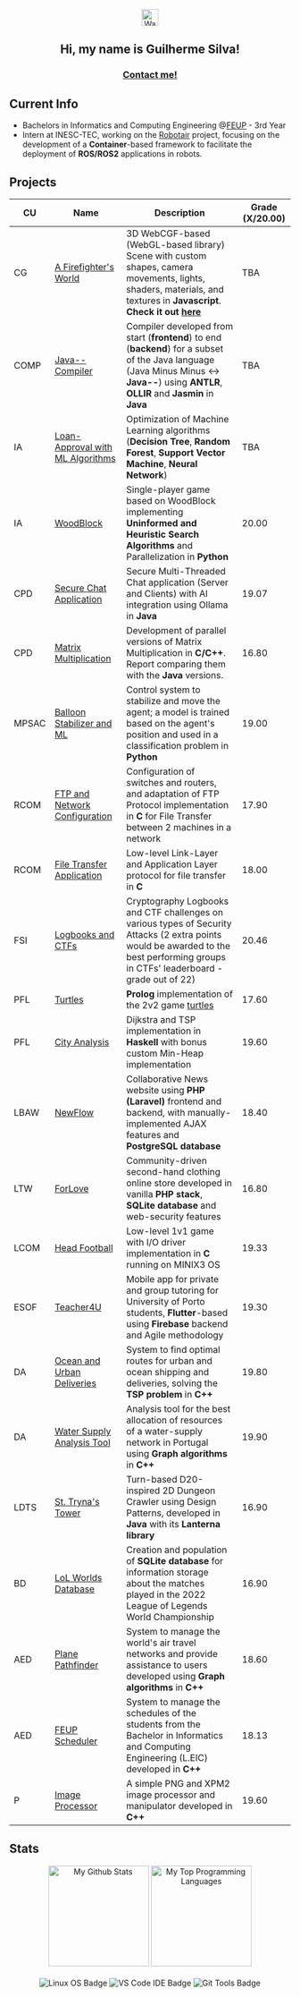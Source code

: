 <div align = "center">
  <img src="https://raw.githubusercontent.com/MartinHeinz/MartinHeinz/master/wave.gif" width="30px" alt="Waving hand">

  <h2 align="center">Hi, my name is Guilherme Silva!</h2>
  <h3 align="center"><a href="mailto:gmpas4444@gmail.com">Contact me!</a></h3>
</div>

## Current Info

- Bachelors in Informatics and Computing Engineering @[FEUP](https://sigarra.up.pt/feup/pt/web_page.inicial) - 3rd Year
- Intern at INESC-TEC, working on the [Robotair](https://github.com/robotair-io) project, focusing on the development of a **Container**-based framework to facilitate the deployment of **ROS/ROS2** applications in robots.

## Projects

| CU    | Name                                                                        | Description                                                                                                                                                                                                                     | Grade (X/20.00) |
| ----- | --------------------------------------------------------------------------- | ------------------------------------------------------------------------------------------------------------------------------------------------------------------------------------------------------------------------------- | --------------- |
| CG    | [A Firefighter's World](https://github.com/gsilva00/CG-Project/)            | 3D WebCGF-based (WebGL-based library) Scene with custom shapes, camera movements, lights, shaders, materials, and textures in **Javascript**. **Check it out [here](https://gsilva00.github.io/CG-Project/project/index.html)** | TBA             |
| COMP  | [Java-- Compiler](https://github.com/gsilva00/COMP-Project)                 | Compiler developed from start (**frontend**) to end (**backend**) for a subset of the Java language (Java Minus Minus <-> **Java--**) using **ANTLR**, **OLLIR** and **Jasmin** in **Java**                                     | TBA             |
| IA    | [Loan-Approval with ML Algorithms](https://github.com/gsilva00/IA-Project2) | Optimization of Machine Learning algorithms (**Decision Tree**, **Random Forest**, **Support Vector Machine**, **Neural Network**)                                                                                              | TBA             |
| IA    | [WoodBlock](https://github.com/gsilva00/IA-Project1)                        | Single-player game based on WoodBlock implementing **Uninformed and Heuristic Search Algorithms** and Parallelization in **Python**                                                                                             | 20.00           |
| CPD   | [Secure Chat Application](https://github.com/gsilva00/CPD-Project2)         | Secure Multi-Threaded Chat application (Server and Clients) with AI integration using Ollama in **Java**                                                                                                                        | 19.07           |
| CPD   | [Matrix Multiplication](https://github.com/gsilva00/CPD-Project1)           | Development of parallel versions of Matrix Multiplication in **C/C++**. Report comparing them with the **Java** versions.                                                                                                       | 16.80           |
| MPSAC | [Balloon Stabilizer and ML](https://github.com/gsilva00/MPSAC-Project)      | Control system to stabilize and move the agent; a model is trained based on the agent's position and used in a classification problem in **Python**                                                                             | 19.00           |
| RCOM  | [FTP and Network Configuration](https://github.com/gsilva00/RCOM-Project2)  | Configuration of switches and routers, and adaptation of FTP Protocol implementation in **C** for File Transfer between 2 machines in a network                                                                                 | 17.90           |
| RCOM  | [File Transfer Application](https://github.com/gsilva00/RCOM-Project1)      | Low-level Link-Layer and Application Layer protocol for file transfer in **C**                                                                                                                                                  | 18.00           |
| FSI   | [Logbooks and CTFs](https://github.com/gsilva00/FSI-Project)                | Cryptography Logbooks and CTF challenges on various types of Security Attacks (2 extra points would be awarded to the best performing groups in CTFs' leaderboard - grade out of 22)                                            | 20.46           |
| PFL   | [Turtles](https://github.com/gsilva00/PFL-Project2)                         | **Prolog** implementation of the 2v2 game [turtles](https://turtlesgame.xyz/)                                                                                                                                                   | 17.60           |
| PFL   | [City Analysis](https://github.com/gsilva00/PFL-Project1)                   | Dijkstra and TSP implementation in **Haskell** with bonus custom Min-Heap implementation                                                                                                                                        | 19.60           |
| LBAW  | [NewFlow](https://github.com/gsilva00/LBAW-Project)                         | Collaborative News website using **PHP (Laravel)** frontend and backend, with manually-implemented AJAX features and **PostgreSQL database**                                                                                    | 18.40           |
| LTW   | [ForLove](https://github.com/gsilva00/LTW-Project)                          | Community-driven second-hand clothing online store developed in vanilla **PHP stack**, **SQLite database** and web-security features                                                                                            | 16.80           |
| LCOM  | [Head Football](https://github.com/gsilva00/LCOM-Project)                   | Low-level 1v1 game with I/O driver implementation in **C** running on MINIX3 OS                                                                                                                                                 | 19.33           |
| ESOF  | [Teacher4U](https://github.com/gsilva00/ESOF-Project)                       | Mobile app for private and group tutoring for University of Porto students, **Flutter**-based using **Firebase** backend and Agile methodology                                                                                  | 19.30           |
| DA    | [Ocean and Urban Deliveries](https://github.com/gsilva00/DA-Project2)       | System to find optimal routes for urban and ocean shipping and deliveries, solving the **TSP problem** in **C++**                                                                                                               | 19.80           |
| DA    | [Water Supply Analysis Tool](https://github.com/gsilva00/DA-Project1)       | Analysis tool for the best allocation of resources of a water-supply network in Portugal using **Graph algorithms** in **C++**                                                                                                  | 19.90           |
| LDTS  | [St. Tryna's Tower](https://github.com/gsilva00/LDTS-Project)               | Turn-based D20-inspired 2D Dungeon Crawler using Design Patterns, developed in **Java** with its **Lanterna library**                                                                                                           | 16.90           |
| BD    | [LoL Worlds Database](https://github.com/gsilva00/BD-Project/)              | Creation and population of **SQLite database** for information storage about the matches played in the 2022 League of Legends World Championship                                                                                | 16.90           |
| AED   | [Plane Pathfinder](https://github.com/gsilva00/AED-Project2)                | System to manage the world's air travel networks and provide assistance to users developed using **Graph algorithms** in **C++**                                                                                                | 18.60           |
| AED   | [FEUP Scheduler](https://github.com/gsilva00/AED-Project1)                  | System to manage the schedules of the students from the Bachelor in Informatics and Computing Engineering (L.EIC) developed in **C++**                                                                                          | 18.13           |
| P     | [Image Processor](https://github.com/gsilva00/Programming-Project)          | A simple PNG and XPM2 image processor and manipulator developed in **C++**                                                                                                                                                      | 19.60           |

## Stats

<div align="center">
  <picture>
    <source media="(prefers-color-scheme: dark)" srcset="https://github-readme-stats.vercel.app/api?username=gsilva00&show_icons=true&include_all_commits=true&count_private=true&theme=aura">
    <source media="(prefers-color-scheme: light)" srcset="https://github-readme-stats.vercel.app/api?username=gsilva00&show_icons=true&include_all_commits=true&count_private=true&theme=flag-india">
    <img height="180em" alt="My Github Stats" src="https://github-readme-stats.vercel.app/api?username=gsilva00&show_icons=true&include_all_commits=true&count_private=true">
  </picture>
  <picture>
    <source media="(prefers-color-scheme: dark)" srcset="https://github-readme-stats.vercel.app/api/top-langs/?username=gsilva00&layout=compact&langs_count=6&theme=aura">
    <source media="(prefers-color-scheme: light)" srcset="https://github-readme-stats.vercel.app/api/top-langs/?username=gsilva00&layout=compact&langs_count=6&theme=flag-india">
    <img height="180em" alt="My Top Programming Languages" src="https://github-readme-stats.vercel.app/api/top-langs/?username=gsilva00&layout=compact&langs_count=6">
  </picture>
</div>
<br>
<div align="center">
  <img align="center" alt="Linux OS Badge" src="https://img.shields.io/badge/OS-Linux-informational?labelColor=f6b72a&style=for-the-badge&logo=linux&logoColor=black&color=FCC624">
  <img align="center" alt="VS Code IDE Badge" src="https://img.shields.io/badge/IDE-VS Code-informational?labelColor=3A7ADE&style=for-the-badge&logo=vs-code&logoColor=white&color=4293F2">
  <img align="center" alt="Git Tools Badge" src="https://img.shields.io/badge/Tools-Git-informational?labelColor=D47E54&style=for-the-badge&logo=git&logoColor=white&color=EC8D5E">
</div>
